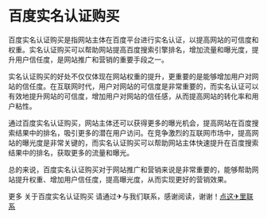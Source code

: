 # 百度实名认证购买

百度实名认证购买是指网站主体在百度平台进行实名认证，以提高网站的可信度和权重。实名认证购买可以帮助网站提高百度搜索引擎排名，增加流量和曝光度，提升用户信任度，是网站推广和营销的重要手段之一。

实名认证购买的好处不仅仅体现在网站权重的提升，更重要的是能够增加用户对网站的信任度。在互联网时代，用户对网站的可信度是非常重要的，而实名认证可以有效地提升网站的可信度，增加用户对网站的信任感，从而提高网站的转化率和用户粘性。

通过百度实名认证购买，网站主体还可以获得更多的曝光机会，提高网站在百度搜索结果中的排名，吸引更多的潜在用户访问。在竞争激烈的互联网市场中，提高网站的曝光度是非常关键的，而实名认证购买可以帮助网站主体快速提升在百度搜索结果中的排名，获取更多的流量和曝光。

总的来说，百度实名认证购买对于网站推广和营销来说是非常重要的，能够帮助网站提升权重、增加用户信任度，提高曝光度，从而实现更好的营销效果。

更多 关于百度实名认证购买 请通过✈与我们联系，感谢阅读，谢谢！[点这✈里联系](https://www.k02.cc)